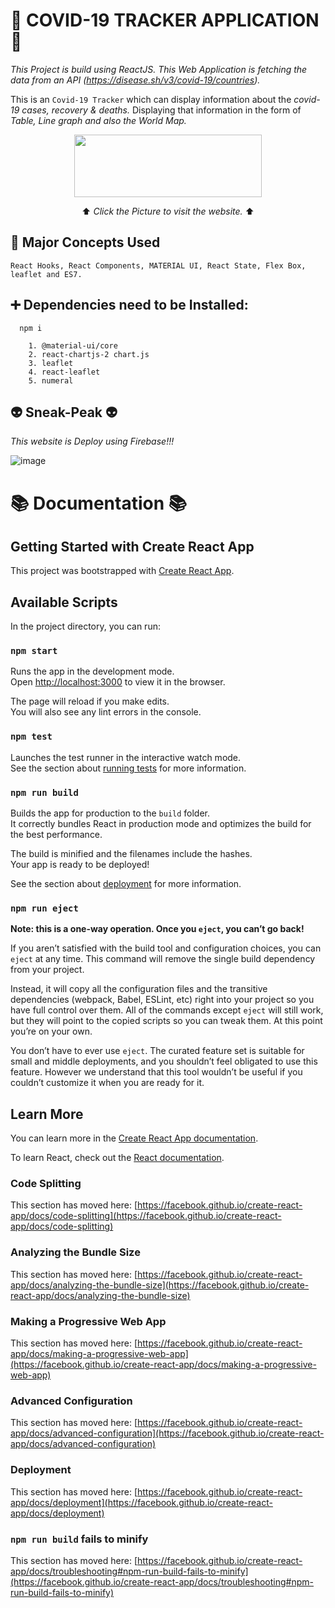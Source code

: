 # 🦠 COVID-19 TRACKER APPLICATION 🦠
  _This Project is build using ReactJS. This Web Application is fetching the data from an API (https://disease.sh/v3/covid-19/countries)._
  
  This is an ```Covid-19 Tracker``` which can display information about the _covid-19 cases, recovery & deaths._ Displaying that information in the form of _Table, Line graph and also the World Map._
  
  <p align="center">
  <a href = "https://covid-19-tracker-app-ccc09.web.app/"><img src="https://www.statnews.com/wp-content/uploads/2020/03/corona-tracker-social-image-1-1024x576.jpg" height="100px" width="300px"></a>
  </p>
  
  <p align="center">⬆️ <i>Click the Picture to visit the website.</i> ⬆️</p>
  
  
  ## 📌 Major Concepts Used
   
   ``` 
   React Hooks, React Components, MATERIAL UI, React State, Flex Box, leaflet and ES7.
   ```
    
    
    
  ## ➕ Dependencies need to be Installed:
  ``` 
    npm i
    
      1. @material-ui/core
      2. react-chartjs-2 chart.js
      3. leaflet
      4. react-leaflet
      5. numeral
  ```
 
  <h2>👽 Sneak-Peak 👽</h2>
  <i>This website is Deploy using Firebase!!!</i>
  
  ![image](https://user-images.githubusercontent.com/54627391/125181211-433f8800-e220-11eb-8c37-215ee3e1dcfb.png)

 
# 📚 Documentation 📚

## Getting Started with Create React App

This project was bootstrapped with [Create React App](https://github.com/facebook/create-react-app).

## Available Scripts

In the project directory, you can run:

### `npm start`

Runs the app in the development mode.\
Open [http://localhost:3000](http://localhost:3000) to view it in the browser.

The page will reload if you make edits.\
You will also see any lint errors in the console.

### `npm test`

Launches the test runner in the interactive watch mode.\
See the section about [running tests](https://facebook.github.io/create-react-app/docs/running-tests) for more information.

### `npm run build`

Builds the app for production to the `build` folder.\
It correctly bundles React in production mode and optimizes the build for the best performance.

The build is minified and the filenames include the hashes.\
Your app is ready to be deployed!

See the section about [deployment](https://facebook.github.io/create-react-app/docs/deployment) for more information.

### `npm run eject`

**Note: this is a one-way operation. Once you `eject`, you can’t go back!**

If you aren’t satisfied with the build tool and configuration choices, you can `eject` at any time. This command will remove the single build dependency from your project.

Instead, it will copy all the configuration files and the transitive dependencies (webpack, Babel, ESLint, etc) right into your project so you have full control over them. All of the commands except `eject` will still work, but they will point to the copied scripts so you can tweak them. At this point you’re on your own.

You don’t have to ever use `eject`. The curated feature set is suitable for small and middle deployments, and you shouldn’t feel obligated to use this feature. However we understand that this tool wouldn’t be useful if you couldn’t customize it when you are ready for it.

## Learn More

You can learn more in the [Create React App documentation](https://facebook.github.io/create-react-app/docs/getting-started).

To learn React, check out the [React documentation](https://reactjs.org/).

### Code Splitting

This section has moved here: [https://facebook.github.io/create-react-app/docs/code-splitting](https://facebook.github.io/create-react-app/docs/code-splitting)

### Analyzing the Bundle Size

This section has moved here: [https://facebook.github.io/create-react-app/docs/analyzing-the-bundle-size](https://facebook.github.io/create-react-app/docs/analyzing-the-bundle-size)

### Making a Progressive Web App

This section has moved here: [https://facebook.github.io/create-react-app/docs/making-a-progressive-web-app](https://facebook.github.io/create-react-app/docs/making-a-progressive-web-app)

### Advanced Configuration

This section has moved here: [https://facebook.github.io/create-react-app/docs/advanced-configuration](https://facebook.github.io/create-react-app/docs/advanced-configuration)

### Deployment

This section has moved here: [https://facebook.github.io/create-react-app/docs/deployment](https://facebook.github.io/create-react-app/docs/deployment)

### `npm run build` fails to minify

This section has moved here: [https://facebook.github.io/create-react-app/docs/troubleshooting#npm-run-build-fails-to-minify](https://facebook.github.io/create-react-app/docs/troubleshooting#npm-run-build-fails-to-minify)
